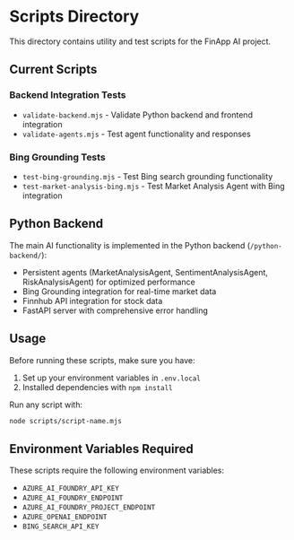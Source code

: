 # Scripts Directory

This directory contains utility and test scripts for the FinApp AI project.

## Current Scripts

### Backend Integration Tests
- `validate-backend.mjs` - Validate Python backend and frontend integration
- `validate-agents.mjs` - Test agent functionality and responses

### Bing Grounding Tests  
- `test-bing-grounding.mjs` - Test Bing search grounding functionality
- `test-market-analysis-bing.mjs` - Test Market Analysis Agent with Bing integration

## Python Backend

The main AI functionality is implemented in the Python backend (`/python-backend/`):
- Persistent agents (MarketAnalysisAgent, SentimentAnalysisAgent, RiskAnalysisAgent) for optimized performance
- Bing Grounding integration for real-time market data
- Finnhub API integration for stock data
- FastAPI server with comprehensive error handling

## Usage

Before running these scripts, make sure you have:

1. Set up your environment variables in `.env.local`
2. Installed dependencies with `npm install`

Run any script with:
```bash
node scripts/script-name.mjs
```

## Environment Variables Required

These scripts require the following environment variables:
- `AZURE_AI_FOUNDRY_API_KEY`
- `AZURE_AI_FOUNDRY_ENDPOINT`
- `AZURE_AI_FOUNDRY_PROJECT_ENDPOINT`
- `AZURE_OPENAI_ENDPOINT`
- `BING_SEARCH_API_KEY`
